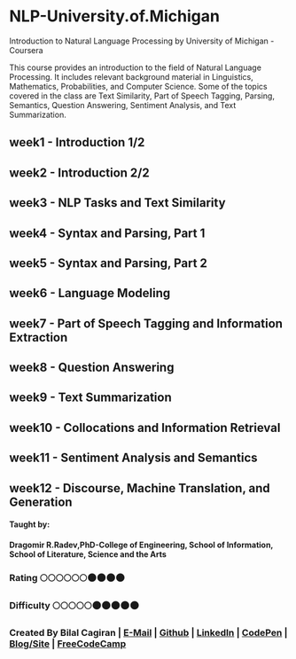 # NLP-University.of.Michigan
Introduction to Natural Language Processing by University of Michigan - Coursera

This course provides an introduction to the field of Natural Language Processing. It includes relevant background material in Linguistics, Mathematics, Probabilities, and Computer Science. Some of the topics covered in the class are Text Similarity, Part of Speech Tagging, Parsing, Semantics, Question Answering, Sentiment Analysis, and Text Summarization.

## week1 - Introduction 1/2

## week2 - Introduction 2/2

## week3 - NLP Tasks and Text Similarity

## week4 - Syntax and Parsing, Part 1

## week5 - Syntax and Parsing, Part 2

## week6 - Language Modeling

## week7 - Part of Speech Tagging and Information Extraction

## week8 - Question Answering

## week9 - Text Summarization

## week10 - Collocations and Information Retrieval

## week11 - Sentiment Analysis and Semantics

## week12 - Discourse, Machine Translation, and Generation


#### Taught by: 
#### Dragomir R.Radev,PhD-College of Engineering, School of Information, School of Literature, Science and the Arts

### Rating :full_moon::full_moon::full_moon::full_moon::full_moon::full_moon::new_moon::new_moon::new_moon::new_moon:
### Difficulty :full_moon::full_moon::full_moon::full_moon::full_moon::new_moon::new_moon::new_moon::new_moon::new_moon:

### Created By Bilal Cagiran | [E-Mail](mailto:bcagiran@hotmail.com) | [Github](https://github.com/extwiii/) | [LinkedIn](https://linkedin.com/in/bilalcagiran) | [CodePen](http://codepen.io/extwiii/) | [Blog/Site](http://bilalcagiran.com) | [FreeCodeCamp](https://www.freecodecamp.com/extwiii) 
